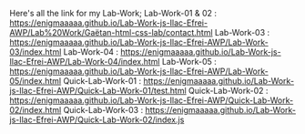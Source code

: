 Here's all the link for my Lab-Work;
Lab-Work-01 & 02 : https://enigmaaaaa.github.io/Lab-Work-js-Ilac-Efrei-AWP/Lab%20Work/Gaëtan-html-css-lab/contact.html
Lab-Work-03 : https://enigmaaaaa.github.io/Lab-Work-js-Ilac-Efrei-AWP/Lab-Work-03/index.html
Lab-Work-04 : https://enigmaaaaa.github.io/Lab-Work-js-Ilac-Efrei-AWP/Lab-Work-04/index.html
Lab-Work-05 : https://enigmaaaaa.github.io/Lab-Work-js-Ilac-Efrei-AWP/Lab-Work-05/index.html
Quick-Lab-Work-01 : https://enigmaaaaa.github.io/Lab-Work-js-Ilac-Efrei-AWP/Quick-Lab-Work-01/test.html
Quick-Lab-Work-02 : https://enigmaaaaa.github.io/Lab-Work-js-Ilac-Efrei-AWP/Quick-Lab-Work-02/index.html
Quick-Lab-Work-03 : https://enigmaaaaa.github.io/Lab-Work-js-Ilac-Efrei-AWP/Quick-Lab-Work-02/index.js

